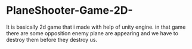 # PlaneShooter-Game-2D-
It is basically 2d game that i made with help of unity engine. in that game there are some opposition enemy plane are appearing and we have to destroy them before they destroy us.
